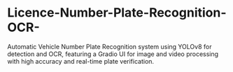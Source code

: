 # Licence-Number-Plate-Recognition-OCR-
Automatic Vehicle Number Plate Recognition system using YOLOv8 for detection and OCR, featuring a Gradio UI for image and video processing with high accuracy and real-time plate verification.
